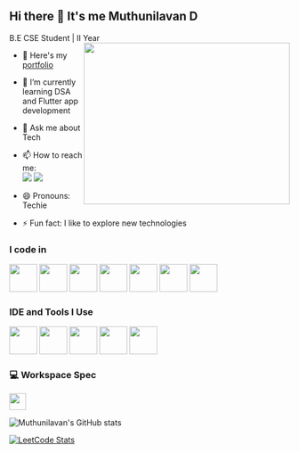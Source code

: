 ## Hi there 👋 It's me Muthunilavan D

B.E CSE Student | II Year
<img align="right" width="370" height="290" src="https://i.pinimg.com/originals/bc/1c/5c/bc1c5caa5be55e8a602fd5ec390e8fd0.gif">

- 🔭 Here's my [portfolio](www.linkedin.com/in/d-mn-92a1b7341)  
- 🌱 I’m currently learning DSA and Flutter app development  
- 💬 Ask me about Tech  
- 📫 How to reach me:
  <br /> [<img src="https://img.shields.io/badge/LinkedIn-0077B5?style=for-the-badge&logo=linkedin&logoColor=white" />](https://www.linkedin.com/in/d-mn-92a1b7341) [<img src="https://img.shields.io/badge/X-1DA1F2?style=for-the-badge&logo=x&logoColor=white" />](https://x.com/DMuthunilavan)

- 😄 Pronouns: Techie  
- ⚡ Fun fact: I like to explore new technologies  

### I code in
<img height="50" width="50" src="https://img.icons8.com/color/48/000000/c-programming.png" /> <img height="50" width="50" src="https://img.icons8.com/color/48/000000/java-coffee-cup-logo.png" /> <img height="50" width="50" src="https://img.icons8.com/color/48/000000/html-5.png" /> <img height="50" width="50" src="https://img.icons8.com/color/48/000000/css3.png" /> <img height="50" width="50" src="https://img.icons8.com/color/48/000000/dart.png" /> <img height="50" width="50" src="https://img.icons8.com/color/48/000000/google-firebase-console.png" /> <img height="50" width="50" src="https://img.icons8.com/color/48/000000/flutter.png" />

### IDE and Tools I Use
<img height="50" width="50" src="https://img.icons8.com/color/48/000000/visual-studio-code-2019.png" /> <img height="50" width="50" src="https://img.icons8.com/color/48/000000/git.png" /> <img height="50" width="50" src="https://img.icons8.com/color/48/null/notion--v1.png" /> <img height="50" width="50" src="https://img.icons8.com/doodle/48/000000/adobe-photoshop.png" /> <img height="50" width="50" src="https://img.icons8.com/color/48/000000/figma--v1.png" />

### 💻 Workspace Spec
<img height="30" src="https://img.shields.io/badge/ASUS-Vivobook_15-ED1C24?style=for-the-badge&logo=asus&logoColor=white" />

![Muthunilavan's GitHub stats](https://github-readme-stats.vercel.app/api?username=Muthunilavan&theme=dark&show_icons=true&&hide=issues,contribs&cache_seconds=1800)

[![LeetCode Stats](https://leetcard.jacoblin.cool/Muthunilavan?ext=contest&theme=dark)](https://leetcode.com/Muthunilavan/)

